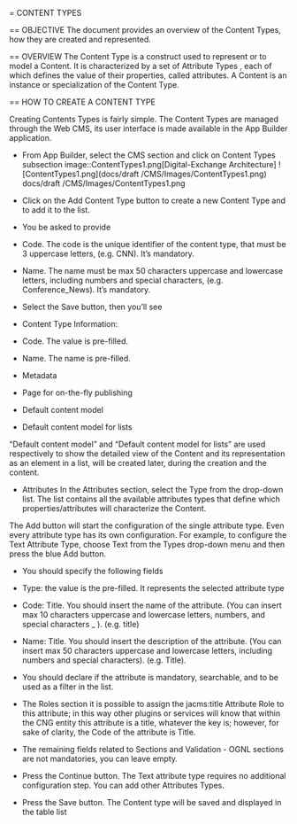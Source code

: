 = CONTENT TYPES


== OBJECTIVE
The document provides an overview of the Content Types, how they are created and represented.

== OVERVIEW
The Content Type is a construct used to represent or to model a Content. It  is characterized  by a set of Attribute Types  , each of which defines the value of  their properties, called attributes. A Content is an instance or specialization of the Content Type.

== HOW TO CREATE A CONTENT TYPE

Creating Contents Types is fairly simple. The Content Types are managed through the Web CMS, its user interface is made available in the App Builder application.
-	From App Builder, select the CMS section and click on Content Types subsection
image::ContentTypes1.png[Digital-Exchange Architecture]
![ContentTypes1.png](docs/draft /CMS/Images/ContentTypes1.png)
docs/draft /CMS/Images/ContentTypes1.png

-	Click on the Add Content Type button to create a new Content Type and to add it to the list.
-	You be asked to provide
-	Code. The code is the unique identifier of the content type,  that must be 3 uppercase letters, (e.g. CNN). It’s mandatory.
-	Name. The name must be max 50 characters uppercase and lowercase letters, including numbers and special characters, (e.g. Conference_News).  It’s mandatory.

-	Select the Save button, then you’ll see
-	Content Type Information:
-	Code. The value is pre-filled.
-	Name. The name is pre-filled.
-	Metadata
-	Page for on-the-fly publishing
-	Default content model
-	Default content model for lists


“Default content model” and “Default content model for lists” are used respectively to show the detailed view of the Content and its representation as an element in a list, will be created later, during the creation and the content.
-	Attributes
In the Attributes section, select the Type from the drop-down list. The list contains all the available attributes types that define which properties/attributes will characterize the Content.

The Add button will start the configuration of the single attribute type. Even every attribute type has its own configuration.
For example, to configure the Text Attribute Type, choose Text from the Types drop-down menu and then press the blue Add button.


-	You should specify the following fields
-	Type: the value is the pre-filled. It represents the selected attribute type
-	Code: Title. You should insert the name of the attribute. (You can insert max 10 characters uppercase and lowercase letters, numbers, and special characters _ ). (e.g. title)
-	Name: Title. You should insert the description of the attribute. (You can insert max 50 characters uppercase and lowercase letters, including numbers and special characters). (e.g. Title).
-	You should declare if the attribute is mandatory, searchable, and to be used as a filter in the list.
-	The Roles section it is possible to assign the jacms:title Attribute Role to this attribute; in this way other plugins or services will know that within the CNG entity this attribute is a title, whatever the key is; however, for sake of clarity, the Code of the attribute is Title.
-	The remaining fields related to Sections  and Validation - OGNL sections are not mandatories, you can leave empty.
-	Press the Continue button. The Text attribute type requires no additional configuration step.
You can add other Attributes Types.


-	Press the Save button. The Content type will be saved and displayed in the table list
